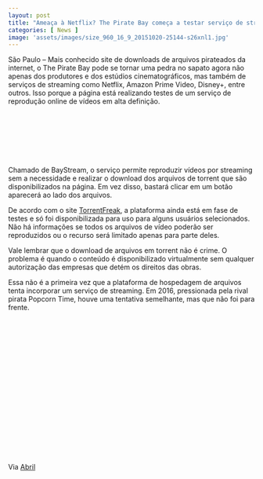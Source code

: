 ```yaml
---
layout: post
title: "Ameaça à Netflix? The Pirate Bay começa a testar serviço de streaming"
categories: [ News ]
image: 'assets/images/size_960_16_9_20151020-25144-s26xnl1.jpg'
---
```


São Paulo – Mais conhecido site de downloads de arquivos pirateados da internet, o The Pirate Bay pode se tornar uma pedra no sapato agora não apenas dos produtores e dos estúdios cinematográficos, mas também de serviços de streaming como Netflix, Amazon Prime Video, Disney+, entre outros. Isso porque a página está realizando testes de um serviço de reprodução online de vídeos em alta definição.

<!-- MINI ANÚNCIO -->
<script async src="//pagead2.googlesyndication.com/pagead/js/adsbygoogle.js"></script>
<!-- Games Root -->
<ins class="adsbygoogle"
style="display:inline-block;width:730px;height:95px"
data-ad-client="ca-pub-2838251107855362"
data-ad-slot="5351066970"></ins>
<script>
(adsbygoogle = window.adsbygoogle || []).push({});
</script>

Chamado de BayStream, o serviço permite reproduzir vídeos por streaming sem a necessidade e realizar o download dos arquivos de torrent que são disponibilizados na página. Em vez disso, bastará clicar em um botão aparecerá ao lado dos arquivos.

De acordo com o site [TorrentFreak](https://torrentfreak.com/the-pirate-bay-is-trialing-high-quality-video-streaming-links-191209/), a plataforma ainda está em fase de testes e só foi disponibilizada para uso para alguns usuários selecionados. Não há informações se todos os arquivos de vídeo poderão ser reproduzidos ou o recurso será limitado apenas para parte deles.

<!-- RETANGULO LARGO 2 -->
<script async src="//pagead2.googlesyndication.com/pagead/js/adsbygoogle.js"></script>
<ins class="adsbygoogle"
style="display:block; text-align:center;"
data-ad-layout="in-article"
data-ad-format="fluid"
data-ad-client="ca-pub-2838251107855362"
data-ad-slot="8549252987"></ins>
<script>
(adsbygoogle = window.adsbygoogle || []).push({});
</script>

Vale lembrar que o download de arquivos em torrent não é crime. O problema é quando o conteúdo é disponibilizado virtualmente sem qualquer autorização das empresas que detém os direitos das obras.

Essa não é a primeira vez que a plataforma de hospedagem de arquivos tenta incorporar um serviço de streaming. Em 2016, pressionada pela rival pirata Popcorn Time, houve uma tentativa semelhante, mas que não foi para frente.

<!-- QUADRADO -->
<script async src="//pagead2.googlesyndication.com/pagead/js/adsbygoogle.js"></script>
<ins class="adsbygoogle"
style="display:inline-block;width:336px;height:280px"
data-ad-client="ca-pub-2838251107855362"
data-ad-slot="5351066970"></ins>
<script>
(adsbygoogle = window.adsbygoogle || []).push({});
</script>


Via [Abril](https://exame.abril.com.br/tecnologia/ameaca-a-netflix-the-pirate-bay-comeca-a-testar-servico-de-streaming/)
